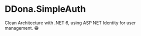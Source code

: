 # DDona.SimpleAuth
Clean Architecture with .NET 6, using ASP NET Identity for user management. :grin:
